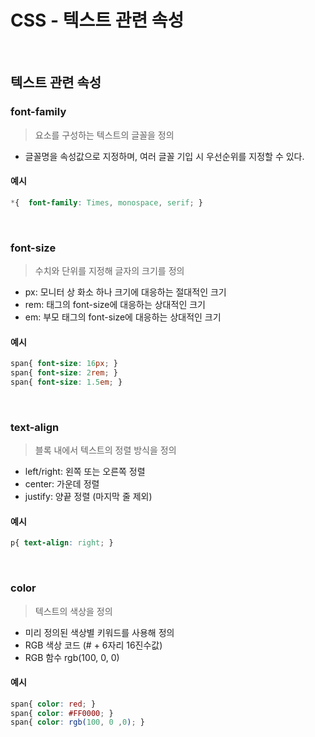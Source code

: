 # CSS - 텍스트 관련 속성
<br>

## 텍스트 관련 속성
### font-family
> 요소를 구성하는 텍스트의 글꼴을 정의
- 글꼴명을 속성값으로 지정하며, 여러 글꼴 기입 시 우선순위를 지정할 수 있다.
#### 예시
``` css
*{	font-family: Times, monospace, serif; }
```
<br>

### font-size
> 수치와 단위를 지정해 글자의 크기를 정의
- px: 모니터 상 화소 하나 크기에 대응하는 절대적인 크기
- rem: <html> 태그의 font-size에 대응하는 상대적인 크기
- em: 부모 태그의 font-size에 대응하는 상대적인 크기
#### 예시
``` css
span{ font-size: 16px; }
span{ font-size: 2rem; }
span{ font-size: 1.5em; }
```
<br>

### text-align
> 블록 내에서 텍스트의 정렬 방식을 정의
- left/right: 왼쪽 또는 오른쪽 정렬
- center: 가운데 정렬
- justify: 양끝 정렬 (마지막 줄 제외)
#### 예시
``` css
p{ text-align: right; }
```
<br>

### color
> 텍스트의 색상을 정의
- 미리 정의된 색상별 키워드를 사용해 정의
- RGB 색상 코드 (# + 6자리 16진수값)
- RGB 함수 rgb(100, 0, 0)
#### 예시
``` css
span{ color: red; }
span{ color: #FF0000; }
span{ color: rgb(100, 0 ,0); }
```
<br>